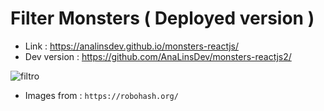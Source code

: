 # Filter Monsters ( Deployed version )

- Link : https://analinsdev.github.io/monsters-reactjs/
- Dev version : https://github.com/AnaLinsDev/monsters-reactjs2/


![filtro](https://user-images.githubusercontent.com/60307596/82382876-27b56480-9a03-11ea-9664-fdd68acbc260.PNG)

- Images from : ` https://robohash.org/ `
